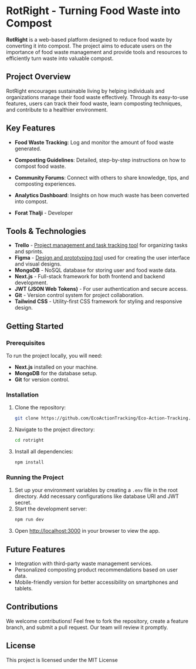# RotRight - Turning Food Waste into Compost

**RotRight** is a web-based platform designed to reduce food waste by converting it into compost. The project aims to educate users on the importance of food waste management and provide tools and resources to efficiently turn waste into valuable compost.

## Project Overview

RotRight encourages sustainable living by helping individuals and organizations manage their food waste effectively. Through its easy-to-use features, users can track their food waste, learn composting techniques, and contribute to a healthier environment.

## Key Features

- **Food Waste Tracking**: Log and monitor the amount of food waste generated.
- **Composting Guidelines**: Detailed, step-by-step instructions on how to compost food waste.
- **Community Forums**: Connect with others to share knowledge, tips, and composting experiences.
- **Analytics Dashboard**: Insights on how much waste has been converted into compost.


- **Forat Thalji** - Developer

## Tools & Technologies

- **Trello** - [Project management and task tracking tool](https://trello.com/b/y7DcqtOy/eco-friendly) for organizing tasks and sprints.
- **Figma** - [Design and prototyping tool](https://www.figma.com/design/nA31XaCzTBo5Z3X7HKfGqL/Project8?node-id=0-1&node-type=canvas&t=jzwKcdzw4I58cYub-0) used for creating the user interface and visual designs.
- **MongoDB** - NoSQL database for storing user and food waste data.
- **Next.js** - Full-stack framework for both frontend and backend development.
- **JWT (JSON Web Tokens)** - For user authentication and secure access.
- **Git** - Version control system for project collaboration.
- **Tailwind CSS** - Utility-first CSS framework for styling and responsive design.

## Getting Started

### Prerequisites

To run the project locally, you will need:

- **Next.js** installed on your machine.
- **MongoDB** for the database setup.
- **Git** for version control.

### Installation

1. Clone the repository:
   ```bash
   git clone https://github.com/EcoActionTracking/Eco-Action-Tracking.git
   ```
2. Navigate to the project directory:
   ```bash
   cd rotright
   ```
3. Install all dependencies:
   ```bash
   npm install
   ```

### Running the Project

1. Set up your environment variables by creating a `.env` file in the root directory. Add necessary configurations like database URI and JWT secret.
2. Start the development server:
   ```bash
   npm run dev
   ```
3. Open [http://localhost:3000](http://localhost:3000) in your browser to view the app.

## Future Features

- Integration with third-party waste management services.
- Personalized composting product recommendations based on user data.
- Mobile-friendly version for better accessibility on smartphones and tablets.

## Contributions

We welcome contributions! Feel free to fork the repository, create a feature branch, and submit a pull request. Our team will review it promptly.

## License

This project is licensed under the MIT License